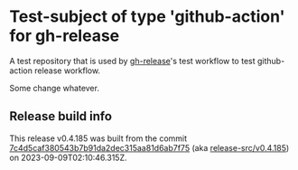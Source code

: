 # Test-subject of type 'github-action' for gh-release

A test repository that is used by [gh-release](https://github.com/kattecon/gh-release)'s test workflow to test github-action release workflow.

Some change whatever.


## Release build info

This release v0.4.185 was built from the commit [7c4d5caf380543b7b91da2dec315aa81d6ab7f75](https://github.com/kattecon/gh-release-test-ga/tree/7c4d5caf380543b7b91da2dec315aa81d6ab7f75) (aka [release-src/v0.4.185](https://github.com/kattecon/gh-release-test-ga/tree/release-src/v0.4.185)) on 2023-09-09T02:10:46.315Z.
        